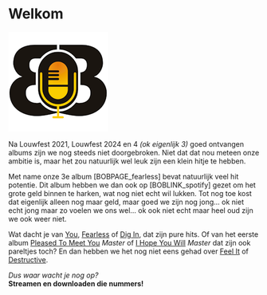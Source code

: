 # Welkom

![Bunch of Bunk logo](images/BoB-logo.png#albumcover)

Na Louwfest 2021, Louwfest 2024 en 4 _(ok eigenlijk 3)_ goed ontvangen albums zijn we nog steeds niet doorgebroken.
Niet dat dat nou meteen onze ambitie is, maar het zou natuurlijk wel leuk zijn een klein hitje te hebben.

Met name onze 3e album [BOBPAGE_fearless] bevat natuurlijk veel hit potentie.
Dit album hebben we dan ook op [BOBLINK_spotify] gezet om het grote geld binnen te harken, wat nog niet echt wil lukken.
Tot nog toe kost dat eigenlijk alleen nog maar geld, maar goed we zijn nog jong... ok niet echt jong maar zo voelen we ons wel... ok ook niet echt maar heel oud zijn we ook weer niet.

Wat dacht je van [You](albums/fearless/you.mp3), [Fearless](albums/fearless/fearless.mp3) of [Dig In](albums/fearless/digin.mp3), dat zijn pure hits.
Of van het eerste album [Pleased To Meet You](albums/pleasedtomeetyoumaster/pleasedtomeetyoumaster.mp3) _Master_ of [I Hope You Will](albums/pleasedtomeetyoumaster/ihopeyouwillmaster.mp3) _Master_ dat zijn ook pareltjes toch?
En dan hebben we het nog niet eens gehad over [Feel It](albums/difficult2nd/feelit.mp3) of [Destructive](albums/difficult2nd/destructive.mp3).

_Dus waar wacht je nog op?_  
**Streamen en downloaden die nummers!**
